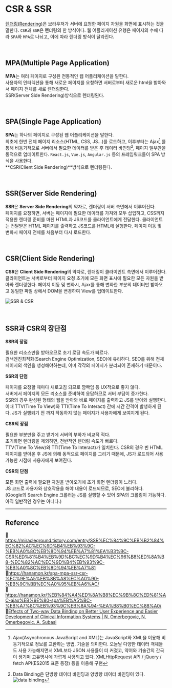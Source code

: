 # CSR & SSR

[렌더링(Rendering)](https://github.com/da-in/tech-interview-study/blob/main/Web/%EB%B8%8C%EB%9D%BC%EC%9A%B0%EC%A0%80%EC%99%80%20%EB%A0%8C%EB%8D%94%EB%A7%81.md)은 브라우저가 서버에 요청한 페이지 자원을 화면에 표시하는 것을 말한다. `CSR`과 `SSR`은 렌더링의 한 방식이다. 웹 어플리케이션 유형은 페이지의 수에 따라 `SPA`와 `MPA`로 나뉘고, 이에 따라 렌더링 방식이 달라진다.

<br/>

## MPA(Multiple Page Application)

**MPA**는 여러 페이지로 구성된 전통적인 웹 어플리케이션을 말한다.  
사용자의 인터렉션을 통해 새로운 페이지를 요청하면 서버로부터 새로운 html을 받아와서 페이지 전체를 새로 렌더링한다.  
SSR(Server Side Rendering)방식으로 렌더링된다.

<br/>

## SPA(Single Page Application)

**SPA**는 하나의 페이지로 구성된 웹 어플리케이션을 말한다.  
최초에 한번 전체 페이지 리소스(HTML, CSS, JS...)를 로드하고, 이후부터는 Ajax[^ajax] 를 통해 비동기적으로 서버에서 필요한 데이터를 받은 후 데이터 바인딩[^data_binding], 페이지 일부만을 동적으로 업데이트한다.
`React.js`, `Vue.js`, `Angular.js` 등의 프레임워크들이 SPA 방식을 사용한다.  
**CSR(Client Side Rendering)**방식으로 렌더링된다.

[^ajax]:
    Ajax(Asynchronous JavaScript and XML)는 JavaScript와 XML을 이용해 비동기적으로 정보를 교환하는 방법, 기술을 의미한다. 오늘날 다양한 데이터 객체들도 사용 가능해지면서 XML보다 JSON 사용률이 더 커졌고, 약어와 기술간의 간극이 생기며 고유명사에 가깝게 사용되고 있다.
    XMLHttpRequest API / jQuery / fetch API(ES2015 표준 등장) 등을 이용해 구현

[^data_binding]:
    Data Binding은 단방향 데이터 바인딩과 양방향 데이터 바인딩이 있다.
    ![data binding](https://d3i71xaburhd42.cloudfront.net/efb2e5476dfbc843950d9fa304b06e78cbfb75e7/2-Figure1-1.png)

<br/>

## SSR(Server Side Rendering)

**SSR**은 **Server Side Rendering**의 약자로, 렌더링이 서버 측면에서 이루어진다.  
페이지를 요청하면, 서버는 페이지에 필요한 데이터를 가져와 모두 삽입하고, CSS까지 적용한 렌더링 준비를 마친 HTML과 JS코드를 클라이언트에게 전달한다. 클라이언트는 전달받은 HTML 페이지를 출력하고 JS코드를 HTML에 실행한다.
페이지 이동 및 변화시 페이지 전체를 처음부터 다시 로드한다.

<br/>

## CSR(Client Side Rendering)

**CSR**은 **Client Side Rendering**의 약자로, 렌더링이 클라이언트 측면에서 이루어진다. 클라이언트는 서버로부터 페이지 요청 초기에 모든 화면 표시에 필요한 모든 자원을 받아와 렌더링한다.
페이지 이동 및 변화시, Ajax를 통해 변화한 부분의 데이터만 받아오고 동일한 파일 상에서 DOM을 변경하여 View를 업데이트한다.

![SSR & CSR](https://linked2ev.github.io/assets/img/devlog/201808/2018-08-01-SPA-step1.png)

<br/>

## SSR과 CSR의 장단점

**SSR의 장점**

필요한 리소스만을 받아오므로 초기 로딩 속도가 빠르다.  
검색엔진최적화(Search Engine Optimization, SEO)에 유리하다. SEO를 위해 전체 페이지의 색인을 생성해야하는데, 이미 각각의 페이지가 분리되어 존재하기 때문이다.

**SSR의 단점**

페이지를 요청할 때마다 새로고침 되므로 깜빡임 등 UX적으로 좋지 않다.  
서버에서 페이지의 모든 리소스를 준비하여 응답하므로 서버 부담이 증가한다.  
SSR의 경우 완성된 형태의 웹을 받아와 바로 페이지를 출력하고 JS를 받아와 실행한다. 이때 TTV(Time To View)와 TTI(Time To Interact) 간에 시간 간격이 발생하게 된다. JS가 실행되기 전 까지 작동하지 않는 페이지가 사용자에게 보여지게 된다.

**CSR의 장점**

필요한 부분만을 주고 받기에 서버의 부하가 비교적 적다.  
초기화면 렌더링을 제외하면, 전반적인 렌더링 속도가 빠르다.  
TTV(Time To View)와 TTI(Time To Interact)가 일치한다. CSR의 경우 빈 HTML 페이지를 받아온 후 JS에 의해 동적으로 페이지를 그리기 때문에, JS가 로드되어 사용가능한 시점에 사용자에게 보여진다.

**CSR의 단점**

모든 화면 출력에 필요한 자원을 받아오기에 초기 화면 렌더링이 느리다.  
JS 코드로 사용자와 상호작용을 해야 내용이 로드되므로, SEO에 불리하다.  
(Google의 Search Engine 크롤러는 JS를 실행할 수 있어 SPA의 크롤링이 가능하다. 아직 일반적인 경우는 아니다.)

---

## Reference

📄https://miracleground.tistory.com/entry/SSR%EC%84%9C%EB%B2%84%EC%82%AC%EC%9D%B4%EB%93%9C-%EB%A0%8C%EB%8D%94%EB%A7%81%EA%B3%BC-CSR%ED%81%B4%EB%9D%BC%EC%9D%B4%EC%96%B8%ED%8A%B8-%EC%82%AC%EC%9D%B4%EB%93%9C-%EB%A0%8C%EB%8D%94%EB%A7%81  
📄https://hanamon.kr/spa-mpa-ssr-csr-%EC%9E%A5%EB%8B%A8%EC%A0%90-%EB%9C%BB%EC%A0%95%EB%A6%AC/  
📄https://hanamon.kr/%EB%84%A4%ED%8A%B8%EC%9B%8C%ED%81%AC-ajax%EB%9E%80-spa%EB%A5%BC-%EB%A7%8C%EB%93%9C%EB%8A%94-%EA%B8%B0%EC%88%A0/  
📄[Effects of Two-way Data Binding on Better User Experience and Easier Development of Clinical Information Systems | N. Omerbegovic, N. Omerbegovic, A. Subasi](https://www.semanticscholar.org/paper/Effects-of-Two-way-Data-Binding-on-Better-User-and-Omerbegovic-Omerbegovic/efb2e5476dfbc843950d9fa304b06e78cbfb75e7)
